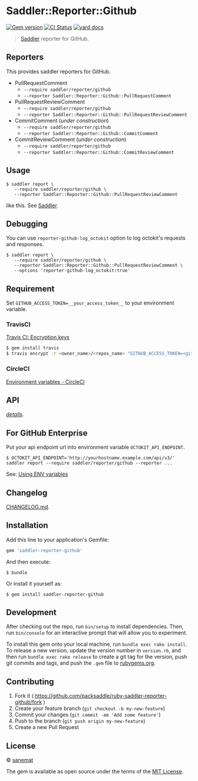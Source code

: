 # Saddler::Reporter::Github

[![Gem version][gem-image]][gem-url] [![CI Status][ci-image]][ci-url] [![yard docs][docs-image]][docs-url]

> [Saddler](https://github.com/packsaddle/ruby-saddler) reporter for GitHub.


## Reporters

This provides saddler reporters for GitHub.

* PullRequestComment
    * `--require saddler/reporter/github`
    * `--reporter Saddler::Reporter::Github::PullRequestComment`
* PullRequestReviewComment
    * `--require saddler/reporter/github`
    * `--reporter Saddler::Reporter::Github::PullRequestReviewComment`
* CommitComment (_under construction_)
    * `--require saddler/reporter/github`
    * `--reporter Saddler::Reporter::Github::CommitComment`
* CommitReviewComment (_under construction_)
    * `--require saddler/reporter/github`
    * `--reporter Saddler::Reporter::Github::CommitReviewComment`


## Usage

```
$ saddler report \
   --require saddler/reporter/github \
   --reporter Saddler::Reporter::Github::PullRequestReviewComment
```

like this. See [Saddler](https://github.com/packsaddle/ruby-saddler).

## Debugging

You can use `reporter-github-log_octokit` option to log octokit's requests and responses.

```
$ saddler report \
   --require saddler/reporter/github \
   --reporter Saddler::Reporter::Github::PullRequestReviewComment \
   --options 'reporter-github-log_octokit:true'
```

## Requirement

Set `GITHUB_ACCESS_TOKEN=__your_access_token__` to your environment variable.


### TravisCI

[Travis CI: Encryption keys](http://docs.travis-ci.com/user/encryption-keys/)

```bash
$ gem install travis
$ travis encrypt -r <owner_name>/<repos_name> "GITHUB_ACCESS_TOKEN=<github_token>"
```


### CircleCI

[Environment variables - CircleCI](https://circleci.com/docs/environment-variables)


## API

*[details][docs-url]*.


## For GitHub Enterprise

Put your api endpoint url into environment variable `OCTOKIT_API_ENDPOINT`.

```
$ OCTOKIT_API_ENDPOINT='http://yourhostname.example.com/api/v3/' saddler report --require saddler/reporter/github --reporter ...
```

See: [Using ENV variables](https://github.com/octokit/octokit.rb#using-env-variables)


## Changelog

[CHANGELOG.md](./CHANGELOG.md).


## Installation

Add this line to your application's Gemfile:

```ruby
gem 'saddler-reporter-github'
```

And then execute:

    $ bundle

Or install it yourself as:

    $ gem install saddler-reporter-github


## Development

After checking out the repo, run `bin/setup` to install dependencies. Then, run `bin/console` for an interactive prompt that will allow you to experiment.

To install this gem onto your local machine, run `bundle exec rake install`. To release a new version, update the version number in `version.rb`, and then run `bundle exec rake release` to create a git tag for the version, push git commits and tags, and push the `.gem` file to [rubygems.org](https://rubygems.org).


## Contributing

1. Fork it ( https://github.com/packsaddle/ruby-saddler-reporter-github/fork )
2. Create your feature branch (`git checkout -b my-new-feature`)
3. Commit your changes (`git commit -am 'Add some feature'`)
4. Push to the branch (`git push origin my-new-feature`)
5. Create a new Pull Request


## License

© [sanemat](http://sane.jp)

The gem is available as open source under the terms of the [MIT License](http://opensource.org/licenses/MIT).

[ci-url]: https://github.com/packsaddle/ruby-saddler-reporter-github/actions/workflows/ci.yml
[ci-image]: https://img.shields.io/github/actions/workflow/status/packsaddle/ruby-saddler-reporter-github/ci.yml?style=flat-square
[gem-url]: https://rubygems.org/gems/saddler-reporter-github
[gem-image]: http://img.shields.io/gem/v/saddler-reporter-github.svg?style=flat-square
[docs-url]: http://www.rubydoc.info/gems/saddler-reporter-github
[docs-image]: https://img.shields.io/badge/yard-docs-blue.svg?style=flat-square
